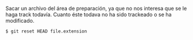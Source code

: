 Sacar un archivo del área de preparación, ya que no nos interesa que se le haga track todavía. Cuanto éste todava no ha sido trackeado o se ha modificado.

`$ git reset HEAD file.extension`

